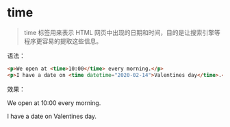 # time

> time 标签用来表示 HTML 网页中出现的日期和时间，目的是让搜索引擎等程序更容易的提取这些信息。

语法：

```html
<p>We open at <time>10:00</time> every morning.</p>
<p>I have a date on <time datetime="2020-02-14">Valentines day</time>.</p>
```

效果：

<p>We open at <time>10:00</time> every morning.</p>
<p>I have a date on <time datetime="2020-02-14">Valentines day</time>.</p>